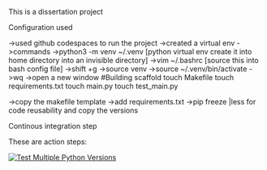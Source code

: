 This is a dissertation project

Configuration used 

->used github codespaces to run the project
->created a virtual env
    ->commands
    ->python3 -m venv ~/.venv  [python virtual env create it into home directory into an invisible directory]
    ->vim ~/.bashrc [source this into bash config file]
    ->shift +g 
    ->source venv
    ->source ~/.venv/bin/activate
    ->wq ->open a new window
    #Building scaffold
   touch Makefile
   touch requirements.txt
   touch main.py
   touch test_main.py

->copy the makefile template
->add requirements.txt
->pip freeze |less for code reusability and copy the versions

Continous integration step


These are action steps:

[![Test Multiple Python Versions](https://github.com/jayakvlr/silcon_veld/actions/workflows/main.yml/badge.svg)](https://github.com/jayakvlr/silcon_veld/actions/workflows/main.yml)
